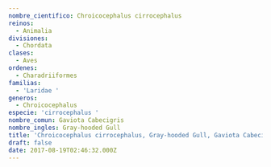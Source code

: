 ```yaml
---
nombre_cientifico: Chroicocephalus cirrocephalus
reinos:
  - Animalia
divisiones:
  - Chordata
clases:
  - Aves
ordenes:
  - Charadriiformes
familias:
  - 'Laridae '
generos:
  - Chroicocephalus
especie: 'cirrocephalus '
nombre_comun: Gaviota Cabecigris
nombre_ingles: Gray-hooded Gull
title: 'Chroicocephalus cirrocephalus, Gray-hooded Gull, Gaviota Cabecigris'
draft: false
date: 2017-08-19T02:46:32.000Z
---
```


